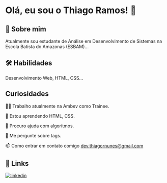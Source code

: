 
# Olá, eu sou o Thiago Ramos! 👋


## 🚀 Sobre mim
Atualmente sou estudante de Análise em Desenvolvimento de Sistemas na Escola Batista do Amazonas (ESBAM)...


## 🛠 Habilidades
Desenvolvimento Web, HTML, CSS...


## Curiosidades
👩‍💻 Trabalho atualmente na Ambev como Trainee.

🧠 Estou aprendendo HTML, CSS.

🤔 Procuro ajuda com algoritmos.

💬 Me pergunte sobre tags.

📫 Como entrar em contato comigo dev.thiagornunes@gmail.com


## 🔗 Links
[![linkedin](https://img.shields.io/badge/linkedin-0A66C2?style=for-the-badge&logo=linkedin&logoColor=white)](www.linkedin.com/in/dev-thiagornunes)

